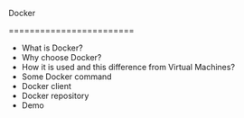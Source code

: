 Docker

========================

- What is Docker?
- Why choose Docker?
- How it is used and this difference from Virtual Machines?
- Some Docker command
- Docker client
- Docker repository
- Demo
